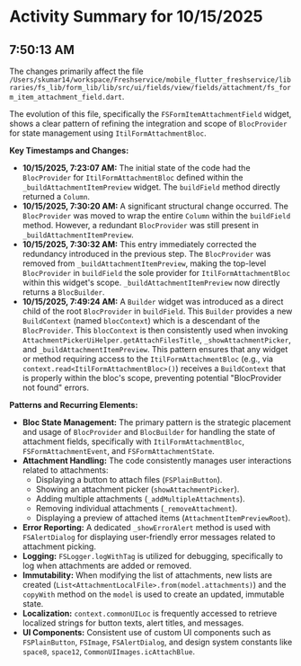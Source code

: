 # Activity Summary for 10/15/2025

## 7:50:13 AM
The changes primarily affect the file `/Users/skumar14/workspace/Freshservice/mobile_flutter_freshservice/libraries/fs_lib/form_lib/lib/src/ui/fields/view/fields/attachment/fs_form_item_attachment_field.dart`.

The evolution of this file, specifically the `FSFormItemAttachmentField` widget, shows a clear pattern of refining the integration and scope of `BlocProvider` for state management using `ItilFormAttachmentBloc`.

**Key Timestamps and Changes:**

*   **10/15/2025, 7:23:07 AM:** The initial state of the code had the `BlocProvider` for `ItilFormAttachmentBloc` defined within the `_buildAttachmentItemPreview` widget. The `buildField` method directly returned a `Column`.
*   **10/15/2025, 7:30:20 AM:** A significant structural change occurred. The `BlocProvider` was moved to wrap the entire `Column` within the `buildField` method. However, a redundant `BlocProvider` was still present in `_buildAttachmentItemPreview`.
*   **10/15/2025, 7:30:32 AM:** This entry immediately corrected the redundancy introduced in the previous step. The `BlocProvider` was removed from `_buildAttachmentItemPreview`, making the top-level `BlocProvider` in `buildField` the sole provider for `ItilFormAttachmentBloc` within this widget's scope. `_buildAttachmentItemPreview` now directly returns a `BlocBuilder`.
*   **10/15/2025, 7:49:24 AM:** A `Builder` widget was introduced as a direct child of the root `BlocProvider` in `buildField`. This `Builder` provides a new `BuildContext` (named `blocContext`) which is a descendant of the `BlocProvider`. This `blocContext` is then consistently used when invoking `AttachmentPickerUiHelper.getAttachFilesTitle`, `_showAttachmentPicker`, and `_buildAttachmentItemPreview`. This pattern ensures that any widget or method requiring access to the `ItilFormAttachmentBloc` (e.g., via `context.read<ItilFormAttachmentBloc>()`) receives a `BuildContext` that is properly within the bloc's scope, preventing potential "BlocProvider not found" errors.

**Patterns and Recurring Elements:**

*   **Bloc State Management:** The primary pattern is the strategic placement and usage of `BlocProvider` and `BlocBuilder` for handling the state of attachment fields, specifically with `ItilFormAttachmentBloc`, `FSFormAttachmentEvent`, and `FSFormAttachmentState`.
*   **Attachment Handling:** The code consistently manages user interactions related to attachments:
    *   Displaying a button to attach files (`FSPlainButton`).
    *   Showing an attachment picker (`showAttachmentPicker`).
    *   Adding multiple attachments (`_addMultipleAttachments`).
    *   Removing individual attachments (`_removeAttachment`).
    *   Displaying a preview of attached items (`AttachmentItemPreviewRoot`).
*   **Error Reporting:** A dedicated `_showErrorAlert` method is used with `FSAlertDialog` for displaying user-friendly error messages related to attachment picking.
*   **Logging:** `FSLogger.logWithTag` is utilized for debugging, specifically to log when attachments are added or removed.
*   **Immutability:** When modifying the list of attachments, new lists are created (`List<AttachmentLocalFile>.from(model.attachments)`) and the `copyWith` method on the `model` is used to create an updated, immutable state.
*   **Localization:** `context.commonUILoc` is frequently accessed to retrieve localized strings for button texts, alert titles, and messages.
*   **UI Components:** Consistent use of custom UI components such as `FSPlainButton`, `FSImage`, `FSAlertDialog`, and design system constants like `space8`, `space12`, `CommonUIImages.icAttachBlue`.